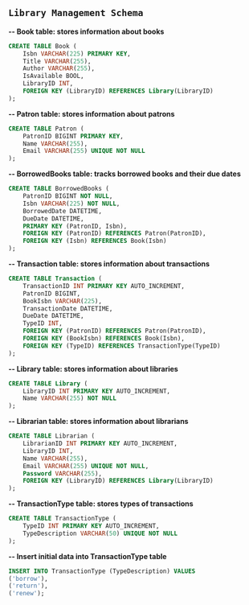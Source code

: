 ## `Library Management Schema`
    

__-- Book table: stores information about books__
```sql
CREATE TABLE Book (
    Isbn VARCHAR(225) PRIMARY KEY,
    Title VARCHAR(255),
    Author VARCHAR(255),
    IsAvailable BOOL,
    LibraryID INT,
    FOREIGN KEY (LibraryID) REFERENCES Library(LibraryID)
);
```

__-- Patron table: stores information about patrons__
```sql
CREATE TABLE Patron (
    PatronID BIGINT PRIMARY KEY,
    Name VARCHAR(255),
    Email VARCHAR(255) UNIQUE NOT NULL
);
```
__-- BorrowedBooks table: tracks borrowed books and their due dates__
```sql
CREATE TABLE BorrowedBooks (
    PatronID BIGINT NOT NULL,
    Isbn VARCHAR(225) NOT NULL,
    BorrowedDate DATETIME,
    DueDate DATETIME,
    PRIMARY KEY (PatronID, Isbn),
    FOREIGN KEY (PatronID) REFERENCES Patron(PatronID),
    FOREIGN KEY (Isbn) REFERENCES Book(Isbn)
);
```

__-- Transaction table: stores information about transactions__
```sql
CREATE TABLE Transaction (
    TransactionID INT PRIMARY KEY AUTO_INCREMENT,
    PatronID BIGINT,
    BookIsbn VARCHAR(225),
    TransactionDate DATETIME,
    DueDate DATETIME,
    TypeID INT,
    FOREIGN KEY (PatronID) REFERENCES Patron(PatronID),
    FOREIGN KEY (BookIsbn) REFERENCES Book(Isbn),
    FOREIGN KEY (TypeID) REFERENCES TransactionType(TypeID)
);
```

__-- Library table: stores information about libraries__
```sql
CREATE TABLE Library (
    LibraryID INT PRIMARY KEY AUTO_INCREMENT,
    Name VARCHAR(255) NOT NULL
);
```

__-- Librarian table: stores information about librarians__
```sql
CREATE TABLE Librarian (
    LibrarianID INT PRIMARY KEY AUTO_INCREMENT,
    LibraryID INT,
    Name VARCHAR(255),
    Email VARCHAR(255) UNIQUE NOT NULL,
    Password VARCHAR(255),
    FOREIGN KEY (LibraryID) REFERENCES Library(LibraryID)
);
```

__-- TransactionType table: stores types of transactions__
```sql
CREATE TABLE TransactionType (
    TypeID INT PRIMARY KEY AUTO_INCREMENT,
    TypeDescription VARCHAR(50) UNIQUE NOT NULL
);
```

__-- Insert initial data into TransactionType table__
```sql
INSERT INTO TransactionType (TypeDescription) VALUES
('borrow'),
('return'),
('renew');
```